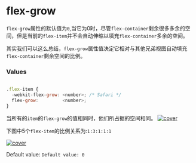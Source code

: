 # flex-grow
`flex-grow`属性的默认值为`0`,当它为0时，尽管`flex-container`剩余很多多余的空间，但是当前的`flex-item`并不会自动伸缩以填充`flex-container`多余的空间。

其实我们可以这么总结，`flex-grow`属性值决定它相对与其他兄弟视图自动填充`flex-container`剩余空间的比例。

### Values

```js

.flex-item {
  -webkit-flex-grow: <number>; /* Safari */
  flex-grow:         <number>;
}

```
当所有的`item`的`flex-grow`的值相同时，他们所占据的空间相同。
[![cover](http://ojp7xe8x3.bkt.clouddn.com/flexbox-flex-grow-1.jpg)](http://ojp7xe8x3.bkt.clouddn.com/flexbox-flex-grow-1.jpg)

下图中5个`flex-item`的比例关系为:`1:3:1:1:1`

[![cover](http://ojp7xe8x3.bkt.clouddn.com/flexbox-flex-grow-2.jpg)](http://ojp7xe8x3.bkt.clouddn.com/flexbox-flex-grow-2.jpg)

Default value: `Default value: 0`
